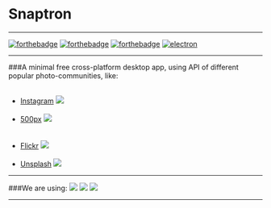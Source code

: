 # Snaptron
-----------------------

[![forthebadge](http://forthebadge.com/images/badges/built-with-love.svg)](http://vk.com/zorianiy_sapfir)
[![forthebadge](http://forthebadge.com/images/badges/built-by-developers.svg)](https://ua.linkedin.com/in/yaroslavpidmphylniy)
[![forthebadge](http://forthebadge.com/images/badges/gluten-free.svg)](http://www.bubbleblabber.com/wp-content/uploads/2015/02/gluten.jpg)
[![electron](https://img.shields.io/badge/Electron.js-1.0.1-blue.svg)](https://github.com/electron/electron)

-----------------------

###A minimal free cross-platform desktop app, using API of different popular photo-communities, like:<br/><br/>
- [Instagram](https://www.instagram.com)
  <img src="https://cdn.rawgit.com/yarossia/Snaptron/master/app/assets/svg/instagram.svg"><br/><br/>
- [500px](https://500px.com)
  <img src="https://rawgit.com/yarossia/Snaptron/master/app/assets/svg/500px.svg"><br/><br/><br/>
- [Flickr](https://www.flickr.com)
  <img src="https://cdn.rawgit.com/yarossia/Snaptron/master/app/assets/svg/flickr.svg"><br/><br/>
- [Unsplash](https://www.flickr.com)
  <img src="http://officeto-go.com/wp-content/uploads/2015/10/Unsplash.png">

-----------------------
###We are using:
<img src="https://cdn.rawgit.com/yarossia/Snaptron/master/app/assets/svg/react.svg"> <img src="https://cdn.rawgit.com/yarossia/Snaptron/master/app/assets/svg/macosx.svg"> <img src="https://cdn.rawgit.com/yarossia/Snaptron/master/app/assets/svg/electron.svg">

-----------------------
